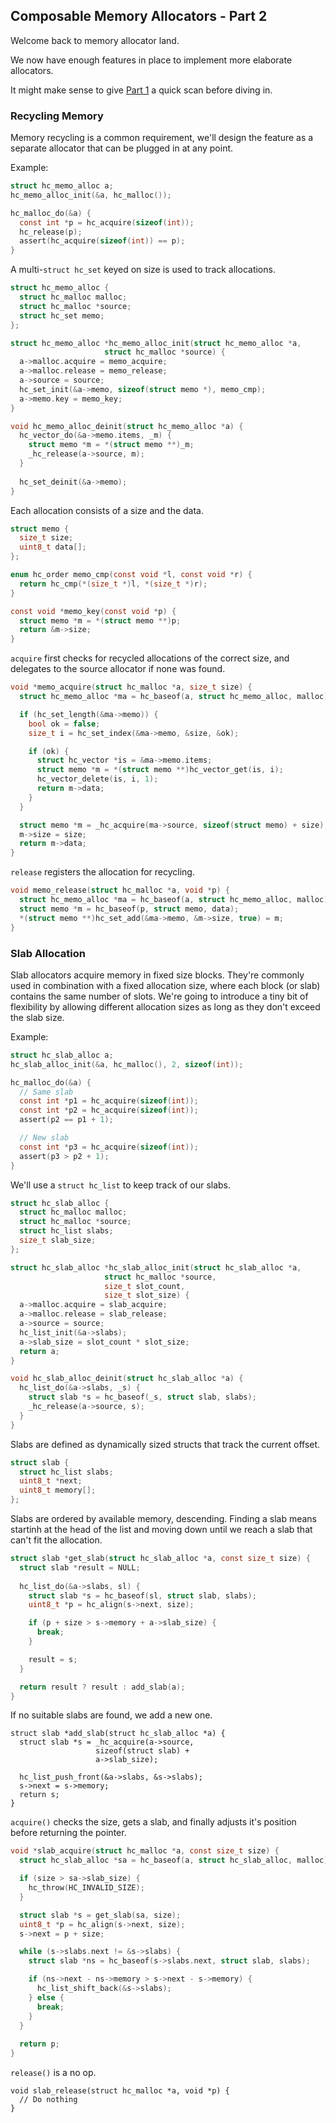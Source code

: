 ## Composable Memory Allocators - Part 2
Welcome back to memory allocator land.

We now have enough features in place to implement more elaborate allocators.

It might make sense to give [Part 1](https://github.com/codr7/hacktical-c/tree/main/malloc1) a quick scan before diving in.

### Recycling Memory
Memory recycling is a common requirement, we'll design the feature as a separate allocator that can be plugged in at any point.

Example:
```C
struct hc_memo_alloc a;
hc_memo_alloc_init(&a, hc_malloc());

hc_malloc_do(&a) {
  const int *p = hc_acquire(sizeof(int));
  hc_release(p);
  assert(hc_acquire(sizeof(int)) == p);
}
```

A multi-`struct hc_set` keyed on size is used to track allocations.

```C
struct hc_memo_alloc {
  struct hc_malloc malloc;
  struct hc_malloc *source;
  struct hc_set memo;
};

struct hc_memo_alloc *hc_memo_alloc_init(struct hc_memo_alloc *a,
					 struct hc_malloc *source) {
  a->malloc.acquire = memo_acquire;
  a->malloc.release = memo_release;
  a->source = source;
  hc_set_init(&a->memo, sizeof(struct memo *), memo_cmp);
  a->memo.key = memo_key;
}

void hc_memo_alloc_deinit(struct hc_memo_alloc *a) {
  hc_vector_do(&a->memo.items, _m) {
    struct memo *m = *(struct memo **)_m;
    _hc_release(a->source, m);
  }
  
  hc_set_deinit(&a->memo);
}
```

Each allocation consists of a size and the data.

```C
struct memo {
  size_t size;
  uint8_t data[];
};

enum hc_order memo_cmp(const void *l, const void *r) {
  return hc_cmp(*(size_t *)l, *(size_t *)r);
}

const void *memo_key(const void *p) {
  struct memo *m = *(struct memo **)p;
  return &m->size;
}
```

`acquire` first checks for recycled allocations of the correct size, and delegates to the source allocator if none was found.

```C
void *memo_acquire(struct hc_malloc *a, size_t size) {
  struct hc_memo_alloc *ma = hc_baseof(a, struct hc_memo_alloc, malloc);

  if (hc_set_length(&ma->memo)) {
    bool ok = false;
    size_t i = hc_set_index(&ma->memo, &size, &ok);

    if (ok) {
      struct hc_vector *is = &ma->memo.items;
      struct memo *m = *(struct memo **)hc_vector_get(is, i);
      hc_vector_delete(is, i, 1);
      return m->data;
    }
  }

  struct memo *m = _hc_acquire(ma->source, sizeof(struct memo) + size);
  m->size = size;
  return m->data;
}
```

`release` registers the allocation for recycling.

```C
void memo_release(struct hc_malloc *a, void *p) {
  struct hc_memo_alloc *ma = hc_baseof(a, struct hc_memo_alloc, malloc);
  struct memo *m = hc_baseof(p, struct memo, data);
  *(struct memo **)hc_set_add(&ma->memo, &m->size, true) = m;
}
```

### Slab Allocation
Slab allocators acquire memory in fixed size blocks. They're commonly used in combination with a fixed allocation size, where each block (or slab) contains the same number of slots. We're going to introduce a tiny bit of flexibility by allowing different allocation sizes as long as they don't exceed the slab size.

Example:
```C
struct hc_slab_alloc a;
hc_slab_alloc_init(&a, hc_malloc(), 2, sizeof(int));

hc_malloc_do(&a) {
  // Same slab
  const int *p1 = hc_acquire(sizeof(int));
  const int *p2 = hc_acquire(sizeof(int));
  assert(p2 == p1 + 1);

  // New slab
  const int *p3 = hc_acquire(sizeof(int));
  assert(p3 > p2 + 1);
}
```

We'll use a `struct hc_list` to keep track of our slabs.

```C
struct hc_slab_alloc {
  struct hc_malloc malloc;
  struct hc_malloc *source;
  struct hc_list slabs;
  size_t slab_size;
};

struct hc_slab_alloc *hc_slab_alloc_init(struct hc_slab_alloc *a,
					 struct hc_malloc *source,
					 size_t slot_count,
					 size_t slot_size) {
  a->malloc.acquire = slab_acquire;
  a->malloc.release = slab_release;
  a->source = source;
  hc_list_init(&a->slabs);
  a->slab_size = slot_count * slot_size;
  return a;
}

void hc_slab_alloc_deinit(struct hc_slab_alloc *a) {
  hc_list_do(&a->slabs, _s) {
    struct slab *s = hc_baseof(_s, struct slab, slabs);
    _hc_release(a->source, s);
  }
}
```

Slabs are defined as dynamically sized structs that track the current offset.

```C
struct slab {
  struct hc_list slabs;
  uint8_t *next;
  uint8_t memory[];
};
```

Slabs are ordered by available memory, descending. Finding a slab means startinh at the head of the list and moving down until we reach a slab that can't fit the allocation.

```C
struct slab *get_slab(struct hc_slab_alloc *a, const size_t size) {
  struct slab *result = NULL;
  
  hc_list_do(&a->slabs, sl) {
    struct slab *s = hc_baseof(sl, struct slab, slabs);
    uint8_t *p = hc_align(s->next, size);

    if (p + size > s->memory + a->slab_size) {
      break;
    }

    result = s;
  }

  return result ? result : add_slab(a);
}
```

If no suitable slabs are found, we add a new one.

```
struct slab *add_slab(struct hc_slab_alloc *a) {
  struct slab *s = _hc_acquire(a->source,
			       sizeof(struct slab) +
			       a->slab_size);
  
  hc_list_push_front(&a->slabs, &s->slabs);
  s->next = s->memory;
  return s;
}
```

`acquire()` checks the size, gets a slab, and finally adjusts it's position before returning the pointer.

```C
void *slab_acquire(struct hc_malloc *a, const size_t size) {
  struct hc_slab_alloc *sa = hc_baseof(a, struct hc_slab_alloc, malloc);

  if (size > sa->slab_size) {
    hc_throw(HC_INVALID_SIZE);
  }

  struct slab *s = get_slab(sa, size);
  uint8_t *p = hc_align(s->next, size);
  s->next = p + size;

  while (s->slabs.next != &s->slabs) {
    struct slab *ns = hc_baseof(s->slabs.next, struct slab, slabs);

    if (ns->next - ns->memory > s->next - s->memory) {
      hc_list_shift_back(&s->slabs);
    } else {
      break;
    }
  }
  
  return p;
}
```

`release()` is a no op.

```
void slab_release(struct hc_malloc *a, void *p) {
  // Do nothing
}
```